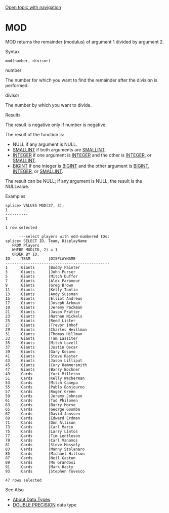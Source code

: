 [Open topic with navigation](../../../index.html#Shared/SQLReference/BuiltInFcns/Mod.html)

<a href="" id="BuiltInFcns.Mod"></a>[]()MOD
===========================================

<span class="CodeFont">MOD</span> returns the remainder (modulus) of argument 1 divided by argument 2.

Syntax

``` FcnSyntax
mod(number, divisor) 
```

number

The number for which you want to find the remainder after the division is performed.

divisor

The number by which you want to divide.

Results

The result is negative only if <span class="ItalicFont">number</span> is negative.

The result of the function is:

-   <span class="CodeFont">NULL</span> if any argument is <span class="CodeFont">NULL</span>.
-   [<span class="CodeFont">SMALLINT</span>](../DataTypes/SmallInt.html) if both arguments are [<span class="CodeFont">SMALLINT</span>](../DataTypes/SmallInt.html).
-   [<span class="CodeFont">INTEGER</span>](../DataTypes/Integer.html) if one argument is [<span class="CodeFont">INTEGER</span>](../DataTypes/Integer.html) and the other is [<span class="CodeFont">INTEGER</span>](../DataTypes/Integer.html), or [<span class="CodeFont">SMALLINT</span>](../DataTypes/SmallInt.html).
-   [<span class="CodeFont">BIGINT</span>](../DataTypes/BigInt.html) if one integer is [<span class="CodeFont">BIGINT</span>](../DataTypes/BigInt.html) and the other argument is [<span class="CodeFont">BIGINT</span>](../DataTypes/BigInt.html), [<span class="CodeFont">INTEGER</span>](../DataTypes/Integer.html), or [<span class="CodeFont">SMALLINT</span>](../DataTypes/SmallInt.html).

The result can be <span class="CodeFont">NULL</span>; if any argument is <span class="CodeFont">NULL</span>, the result is the <span class="CodeFont">NULL</span>value.

Examples

``` Example
splice> VALUES MOD(37, 3);
1
----------
1

1 row selected

      ---select players with odd-numbered IDs:
splice> SELECT ID, Team, DisplayName 
   FROM Players 
   WHERE MOD(ID, 2) = 1 
   ORDER BY ID;
ID    |TEAM        |DISPLAYNAME 
----------------------------------------------
1     |Giants      |Buddy Painter           
3     |Giants      |John Purser             
5     |Giants      |Mitch Duffer            
7     |Giants      |Alex Paramour           
9     |Giants      |Greg Brown              
11    |Giants      |Kelly Tamlin            
13    |Giants      |Andy Sussman            
15    |Giants      |Elliot Andrews          
17    |Giants      |Joseph Arkman           
19    |Giants      |Jeremy Packman          
21    |Giants      |Jason Pratter           
23    |Giants      |Nathan Nickels          
25    |Giants      |Reed Lister             
27    |Giants      |Trevor Imhof            
29    |Giants      |Charles Heillman        
31    |Giants      |Thomas Hillman          
33    |Giants      |Tam Lassiter            
35    |Giants      |Mitch Lovell            
37    |Giants      |Justin Oscar            
39    |Giants      |Gary Kosovo             
41    |Giants      |Steve Raster            
43    |Giants      |Jason Lilliput          
45    |Giants      |Cory Hammersmith        
47    |Giants      |Barry Bochner           
49    |Cards       |Yuri Milleton           
51    |Cards       |Kelly Wacherman         
53    |Cards       |Mitch Canepa            
55    |Cards       |Pablo Bonjourno         
57    |Cards       |Roger Green             
59    |Cards       |Jeremy Johnson          
61    |Cards       |Tad Philomen            
63    |Cards       |Barry Morse             
65    |Cards       |George Goomba           
67    |Cards       |David Janssen           
69    |Cards       |Edward Erdman           
71    |Cards       |Don Allison             
73    |Cards       |Carl Marin              
75    |Cards       |Larry Lintos            
77    |Cards       |Tim Lentleson           
79    |Cards       |Carl Vanamos            
81    |Cards       |Steve Mossely           
83    |Cards       |Manny Stolanaro         
85    |Cards       |Michael Hillson         
87    |Cards       |Neil Gaston             
89    |Cards       |Mo Grandosi             
91    |Cards       |Mark Hasty              
93    |Cards       |Stephen Tuvesco         

47 rows selected
```

See Also

-   [About Data Types](../DataTypes/Intro.NumericTypes.html)
-   [<span class="CodeFont">DOUBLE PRECISION</span>](../DataTypes/DoublePrecision.html) data type

 


